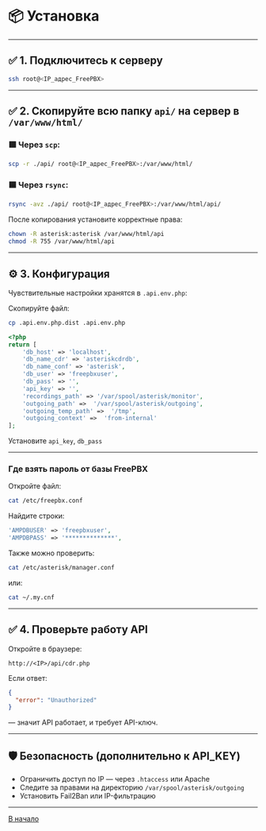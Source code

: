 # 📦 Установка

---

## ✅ 1. Подключитесь к серверу

```bash
ssh root@<IP_адрес_FreePBX>
```

---

## ✅ 2. Скопируйте всю папку `api/` на сервер в `/var/www/html/`

### 🟩 Через `scp`:

```bash
scp -r ./api/ root@<IP_адрес_FreePBX>:/var/www/html/
```

### 🟦 Через `rsync`:

```bash
rsync -avz ./api/ root@<IP_адрес_FreePBX>:/var/www/html/api/
```

После копирования установите корректные права:

```bash
chown -R asterisk:asterisk /var/www/html/api
chmod -R 755 /var/www/html/api
```

---

## ⚙️ 3. Конфигурация

Чувствительные настройки хранятся в `.api.env.php`:

Скопируйте файл:

```bash
cp .api.env.php.dist .api.env.php
```

```php
<?php
return [
    'db_host' => 'localhost',
    'db_name_cdr' => 'asteriskcdrdb',
    'db_name_conf' => 'asterisk',
    'db_user' => 'freepbxuser',
    'db_pass' => '',
    'api_key' => '',
    'recordings_path' => '/var/spool/asterisk/monitor',
    'outgoing_path' =>  '/var/spool/asterisk/outgoing',
    'outgoing_temp_path' =>  '/tmp',
    'outgoing_context' =>  'from-internal'
];

```

Установите `api_key`, `db_pass`

---

### Где взять пароль от базы FreePBX

Откройте файл:

```bash
cat /etc/freepbx.conf
```

Найдите строки:

```php
'AMPDBUSER' => 'freepbxuser',
'AMPDBPASS' => '**************',
```

Также можно проверить:

```bash
cat /etc/asterisk/manager.conf
```

или:

```bash
cat ~/.my.cnf
```

---

## ✅ 4. Проверьте работу API

Откройте в браузере:

```
http://<IP>/api/cdr.php
```

Если ответ:

```json
{
  "error": "Unauthorized"
}
```

— значит API работает, и требует API-ключ.

---

## 🛡️ Безопасность (дополнительно к API_KEY)

- Ограничить доступ по IP — через `.htaccess` или Apache
- Следите за правами на директорию `/var/spool/asterisk/outgoing`
- Установить Fail2Ban или IP-фильтрацию

----
[В начало](../README.md)


